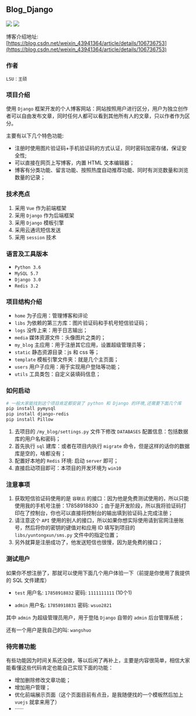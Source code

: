 Blog_Django
---
![](https://img-blog.csdnimg.cn/20200613191600362.png?x-oss-process=image/watermark,type_ZmFuZ3poZW5naGVpdGk,shadow_10,text_aHR0cHM6Ly9ibG9nLmNzZG4ubmV0L3dlaXhpbl80Mzk0MTM2NA==,size_16,color_FFFFFF,t_70)
![](https://img-blog.csdnimg.cn/20200614085714357.png?x-oss-process=image/watermark,type_ZmFuZ3poZW5naGVpdGk,shadow_10,text_aHR0cHM6Ly9ibG9nLmNzZG4ubmV0L3dlaXhpbl80Mzk0MTM2NA==,size_16,color_FFFFFF,t_70)

博客介绍地址:
[https://blog.csdn.net/weixin_43941364/article/details/106736753](https://blog.csdn.net/weixin_43941364/article/details/106736753)
### 作者
    LSU：王硕
### 项目介绍
使用 `Django` 框架开发的个人博客网站：网站按照用户进行区分，用户为独立创作者可以自由发布文章，同时任何人都可以看到其他所有人的文章，只以作者作为区分。

主要有以下几个特色功能:
- 注册时使用图片验证码+手机验证码的方式认证，同时密码加密存储，保证安全性;
- 可以直接在网页上写博客，内置 HTML 文本编辑器；
- 博客有分类功能、留言功能、按照热度自动推荐功能、同时有浏览数量和浏览数量的记录；

### 技术亮点
1. 采用 `Vue` 作为前端框架
2. 采用 `Django` 作为后端框架
3. 采用 `Django` 模板引擎
4. 采用云通讯短信发送
5. 采用 `session` 技术
### 语言及工具版本
- `Python 3.6`
- `MySQL 5.7`
- `Django 3.0` 
- `Redis 3.2` 

### 项目结构介绍
- `home` 为子应用：管理博客和评论
- `libs` 为依赖的第三方库：图片验证码和手机号短信验证码；
- `logs` 没传上来：用于日志输出；
- `media` 媒体资源文件：头像图片之类的；
- `my_blog` 主应用：用于注册其它应用，设置超级管理员等；
- `static` 静态资源目录：js 和 css 等；
- `template` 模板引擎文件夹：就是几个主页面；
- `users` 用户子应用：用于实现用户登陆等功能；
- `utils` 工具类包：自定义装填码信息； 

### 如何启动

```bash
# 一般大家能找到这个项目肯定都安装了 python 和 Django 的环境,还需要下面几个库
pip install pymysql
pip install django-redis
pip install Pillow
```

1. 去项目的 `/my_blog/settings.py` 文件下修改 `DATABASES` 配置信息：包括数据库的用户名和密码；
2. 首先执行 `sql` 建库：或者在项目内执行 `migrate` 命令，但是这样的话你的数据库是空的，啥都没有；
3. 配置好本地的 `Redis` 环境: 启动 `server` 即可；
4. 直接启动项目即可：本项目的开发环境为 `win10`

### 注意事项

1. 获取短信验证码使用的是 `容联云` 的接口：因为他是免费测试使用的，所以只能使用我的手机号注册：17858918830 ；由于是开发阶段，所以我将验证码打印在了控制台，你也可以直接将控制台的输出填到验证码上完成注册；
2. 请注意这个 `API` 使用的别人的接口，所以如果你想实际使用请到官网注册账号，然后将你的密钥的键值对和应用 ID 填写到项目的 `libs/yuntongxun/sms.py` 文件中的指定位置；
3. 另外就算是注册成功了，他发送短信也很慢，因为是免费的接口；


### 测试用户
如果你不想注册了，那就可以使用下面几个用户体验一下（前提是你使用了我提供的 SQL 文件建库）
- `test` 
用户名: `17858918832` 
密码: `1111111111` (10个1)

- `admin`
用户名: `17858918831`
密码: `wsuo2821`

其中  `admin` 为超级管理员用户，用于登陆 `Django` 自带的 `admin` 后台管理系统； <br>

还有一个用户是我自己的叫: `wangshuo`

### 待完善功能
有些功能因为时间关系还没做，等以后闲了再补上，主要是内容很简单，相信大家能看懂这些代码肯定也能自己实现下面的功能：
- 增加删除修改文章功能；
- 增加用户管理；
- 优化前端展示页面（这个页面目前有点丑，是我随便找的一个模板然后加上 `vuejs` 就拿来用了）
- ······
